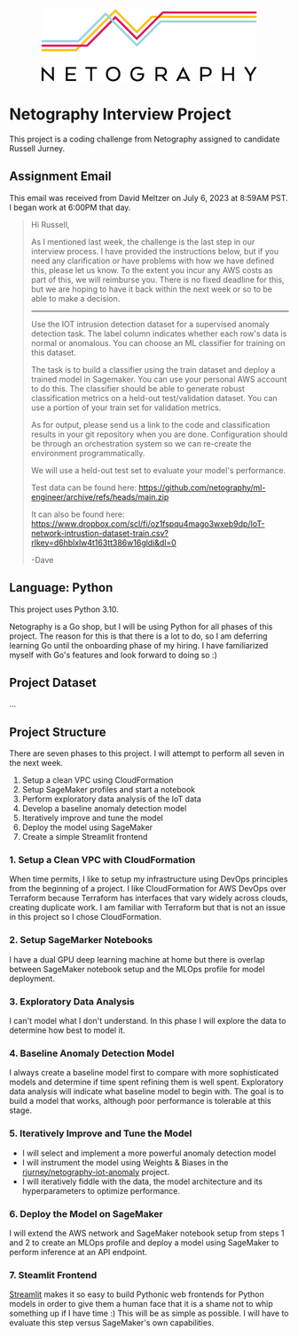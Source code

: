 <center><img src="images/netography_logo_white.png" alt="Negography logo, white background" /></center>

# Netography Interview Project

This project is a coding challenge from Netography assigned to candidate Russell Jurney.

## Assignment Email

This email was received from David Meltzer on July 6, 2023 at 8:59AM PST. I began work at 6:00PM that day.

> Hi Russell,
>
> As I mentioned last week, the challenge is the last step in our interview process.  I have provided the instructions below, but if you need any clarification or have problems with how we have defined this, please let us know.  To the extent you incur any AWS costs as part of this, we will reimburse you.  There is no fixed deadline for this, but we are hoping to have it back within the next week or so to be able to make a decision.  
>
> ----
>
> Use the IOT intrusion detection dataset for a supervised anomaly detection task. The label column indicates whether each row's data is normal or anomalous.
You can choose an ML classifier for training on this dataset.
>
> The task is to build a classifier using the train dataset and deploy a trained model in Sagemaker.
You can use your personal AWS account to do this.
The classifier should be able to generate robust classification metrics on a held-out test/validation dataset. You can use a portion of your train set for validation metrics.
>
> As for output, please send us a link to the code and classification results in your git repository when you are done. Configuration should be through an orchestration system so we can re-create the environment programmatically.
>
> We will use a held-out test set to evaluate your model's performance.
>
> Test data can be found here: https://github.com/netography/ml-engineer/archive/refs/heads/main.zip
>
> It can also be found here: https://www.dropbox.com/scl/fi/oz1fspqu4mago3wxeb9dp/IoT-network-intrustion-dataset-train.csv?rlkey=d6hblxlw4t163tt386w16gldi&dl=0
>
> -Dave

## Language: Python

This project uses Python 3.10.

Netography is a Go shop, but I will be using Python for all phases of this project. The reason for this is that there is a lot to do, so I am deferring learning Go until the onboarding phase of my hiring. I have familiarized myself with Go's features and look forward to doing so :)

## Project Dataset

...

## Project Structure

There are seven phases to this project. I will attempt to perform all seven in the next week.

1) Setup a clean VPC using CloudFormation
2) Setup SageMaker profiles and start a notebook
3) Perform exploratory data analysis of the IoT data
4) Develop a baseline anomaly detection model
5) Iteratively improve and tune the model 
6) Deploy the model using SageMaker
7) Create a simple Streamlit frontend

### 1. Setup a Clean VPC with CloudFormation

When time permits, I like to setup my infrastructure using DevOps principles from the beginning of a project. I like CloudFormation for AWS DevOps over Terraform because Terraform has interfaces that vary widely across clouds, creating duplicate work. I am familiar with Terraform but that is not an issue in this project so I chose CloudFormation.

### 2. Setup SageMarker Notebooks

I have a dual GPU deep learning machine at home but there is overlap between SageMaker notebook setup and the MLOps profile for model deployment.

### 3. Exploratory Data Analysis

I can't model what I don't understand. In this phase I will explore the data to determine how best to model it.

### 4. Baseline Anomaly Detection Model

I always create a baseline model first to compare with more sophisticated models and determine if time spent refining them is well spent. Exploratory data analysis will indicate what baseline model to begin with. The goal is to build a model that works, although poor performance is tolerable at this stage.

### 5. Iteratively Improve and Tune the Model

* I will select and implement a more powerful anomaly detection model
* I will instrument the model using Weights & Biases in the [rjurney/netography-iot-anomaly](https://wandb.ai/rjurney/netography-iot-anomaly) project.
* I will iteratively fiddle with the data, the model architecture and its hyperparameters to optimize performance.

### 6. Deploy the Model on SageMaker

I will extend the AWS network and SageMaker notebook setup from steps 1 and 2 to create an MLOps profile and deploy a model using SageMaker to perform inference at an API endpoint.

### 7. Steamlit Frontend

[Streamlit](https://streamlit.io/) makes it so easy to build Pythonic web frontends for Python models in order to give them a human face that it is a shame not to whip something up if I have time :) This will be as simple as possible. I will have to evaluate this step versus SageMaker's own capabilities.

